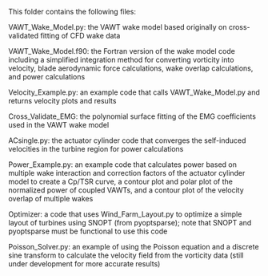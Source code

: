 This folder contains the following files:

VAWT_Wake_Model.py: the VAWT wake model based originally on cross-validated fitting of CFD wake data

VAWT_Wake_Model.f90: the Fortran version of the wake model code including a simplified integration method for converting vorticity into velocity, blade aerodynamic force calculations, wake overlap calculations, and power calculations

Velocity_Example.py: an example code that calls VAWT_Wake_Model.py and returns velocity plots and results

Cross_Validate_EMG: the polynomial surface fitting of the EMG coefficients used in the VAWT wake model

ACsingle.py: the actuator cylinder code that converges the self-induced velocities in the turbine region for power calculations

Power_Example.py: an example code that calculates power based on multiple wake interaction and correction factors of the actuator cylinder model to create a Cp/TSR curve, a contour plot and polar plot of the normalized power of coupled VAWTs, and a contour plot of the velocity overlap of multiple wakes

Optimizer: a code that uses Wind_Farm_Layout.py to optimize a simple layout of turbines using SNOPT (from pyoptsparse); note that SNOPT and pyoptsparse must be functional to use this code

Poisson_Solver.py: an example of using the Poisson equation and a discrete sine transform to calculate the velocity field from the vorticity data (still under development for more accurate results)
